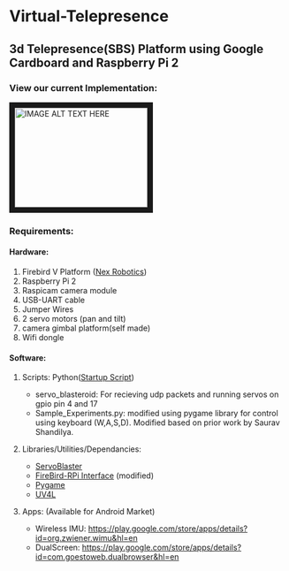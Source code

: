 # Virtual-Telepresence
## 3d Telepresence(SBS)  Platform using Google Cardboard and Raspberry Pi 2

### View our current Implementation: 
<a href="http://www.youtube.com/watch?feature=player_embedded&v=YWjOEWO5lFs
" target="_blank"><img src="http://img.youtube.com/vi/YWjOEWO5lFs/0.jpg" 
alt="IMAGE ALT TEXT HERE" width="240" height="180" border="10" /></a>

### Requirements:  

#### Hardware:  
1. Firebird V Platform ([Nex Robotics](http://www.nex-robotics.com/fire-bird-v-atmega2560/fire-bird-v-atmega2560.html))  
2. Raspberry Pi 2  
3. Raspicam camera module  
4. USB-UART cable  
5. Jumper Wires  
6. 2 servo motors (pan and tilt)  
7. camera gimbal platform(self made)  
8. Wifi dongle  
  
#### Software:

1. Scripts: Python([Startup Script](http://www.instructables.com/id/Raspberry-Pi-Launch-Python-script-on-startup/?ALLSTEPS))
    * servo_blasteroid: For recieving udp packets and running servos on gpio pin 4 and 17
    * Sample_Experiments.py: modified using pygame library for control using keyboard (W,A,S,D). Modified based on prior work by Saurav Shandilya.  

2. Libraries/Utilities/Dependancies:
    * [ServoBlaster](https://github.com/richardghirst/PiBits/tree/master/ServoBlaster) 
    * [FireBird-RPi Interface](https://github.com/sauravshandilya/Fi-Pi) (modified)
    * [Pygame](http://www.pygame.org/wiki/about)
    * [UV4L](http://www.linux-projects.org/modules/sections/index.php?op=viewarticle&artid=14)  

3. Apps: (Available for Android Market)
    * Wireless IMU: https://play.google.com/store/apps/details?id=org.zwiener.wimu&hl=en
    * DualScreen: https://play.google.com/store/apps/details?id=com.goestoweb.dualbrowser&hl=en
